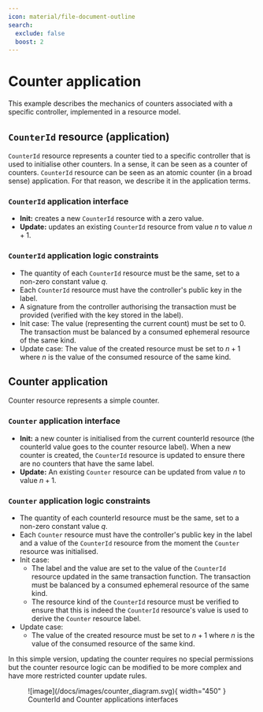 ```yaml
---
icon: material/file-document-outline
search:
  exclude: false
  boost: 2
---
```


# Counter application

This example describes the mechanics of counters associated with a specific controller, implemented in a resource model.

## `CounterId` resource (application)

`CounterId` resource represents a counter tied to a specific controller that is used to initialise other counters. In a sense, it can be seen as a counter of counters. `CounterId` resource can be seen as an atomic counter (in a broad sense) application. For that reason, we describe it in the application terms.

### `CounterId` application interface

- **Init:** creates a new `CounterId` resource with a zero value.
- **Update:** updates an existing `CounterId` resource from value $n$ to value $n + 1$.

### `CounterId` application logic constraints

- The quantity of each `CounterId` resource must be the same, set to a non-zero constant value $q$.
- Each `CounterId` resource must have the controller's public key in the label.
- A signature from the controller authorising the transaction must be provided (verified with the key stored in the label).
- Init case: The value (representing the current count) must be set to 0. The transaction must be balanced by a consumed ephemeral resource of the same kind.
- Update case: The value of the created resource must be set to $n + 1$ where $n$ is the value of the consumed resource of the same kind.

## Counter application

Counter resource represents a simple counter.

### `Counter` application interface

- **Init:** a new counter is initialised from the current counterId resource (the counterId value goes to the counter resource label). When a new counter is created, the `CounterId` resource is updated to ensure there are no counters that have the same label.
- **Update:** An existing `Counter` resource can be updated from value $n$ to value $n + 1$.

### `Counter` application logic constraints

- The quantity of each counterId resource must be the same, set to a non-zero constant value $q$.
- Each `Counter` resource must have the controller's public key in the label and a value of the `CounterId` resource from the moment the `Counter` resource was initialised.
- Init case:
     - The label and the value are set to the value of the `CounterId` resource updated in the same transaction function. The transaction must be balanced by a consumed ephemeral resource of the same kind.
     - The resource kind of the `CounterId` resource must be verified to ensure that this is indeed the `CounterId` resource's value is used to derive the `Counter` resource label.
- Update case:
    - The value of the created resource must be set to $n + 1$ where $n$ is the value of the consumed resource of the same kind.

In this simple version, updating the counter requires no special permissions but the counter resource logic can be modified to be more complex and have more restricted counter update rules.

<figure markdown="span">
![image](/docs/images/counter_diagram.svg){ width="450" }
<figcaption markdown="span">
CounterId and Counter applications interfaces
</figcaption>
</figure>